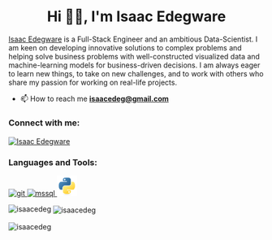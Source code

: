 <h1 align="center">Hi 👋🏾, I'm Isaac Edegware</h1>

[Isaac Edegware](https://www.linkedin.com/in/isaac-edegware-4ab966291/) is a Full-Stack Engineer and an ambitious Data-Scientist. I am keen on developing innovative solutions to complex problems and helping solve business problems with well-constructed visualized data and machine-learning models for business-driven decisions.
I am always eager to learn new things, to take on new challenges, and to work with others who share my passion for working on real-life projects.

- 📫 How to reach me **isaacedeg@gmail.com**

<h3 align="left">Connect with me:</h3>
<p align="left">
<a href="https://www.linkedin.com/in/isaac-edegware-4ab966291/" target="blank"><img align="center" src="https://raw.githubusercontent.com/rahuldkjain/github-profile-readme-generator/master/src/images/icons/Social/linked-in-alt.svg" alt="Isaac Edegware" height="30" width="40" /></a>
</p>

<h3 align="left">Languages and Tools:</h3>
<p align="left"> <a href="https://git-scm.com/" target="_blank" rel="noreferrer"> <img src="https://www.vectorlogo.zone/logos/git-scm/git-scm-icon.svg" alt="git" width="40" height="40"/> </a> <a href="https://www.microsoft.com/en-us/sql-server" target="_blank" rel="noreferrer"> <img src="https://www.svgrepo.com/show/303229/microsoft-sql-server-logo.svg" alt="mssql" width="40" height="40"/> </a> <a href="https://www.python.org" target="_blank" rel="noreferrer"> <img src="https://raw.githubusercontent.com/devicons/devicon/master/icons/python/python-original.svg" alt="python" width="40" height="40"/> </a> </p>

<p><img align="left" src="https://github-readme-stats.vercel.app/api/top-langs?username=isaacedeg&show_icons=true&locale=en&layout=compact" alt="isaacedeg" /></p>

<p>&nbsp;<img align="center" src="https://github-readme-stats.vercel.app/api?username=isaacedeg&show_icons=true&locale=en" alt="isaacedeg" /></p>

<p><img align="center" src="https://github-readme-streak-stats.herokuapp.com/?user=isaacedeg&" alt="isaacedeg" /></p>

